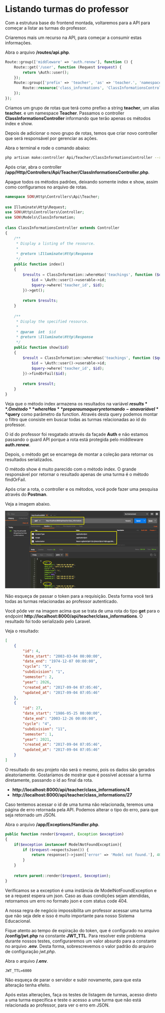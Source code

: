 # Listando turmas do professor

Com a estrutura base do frontend montada, voltaremos para a API para começar a listar as turmas do professor.

Criaremos mais um recurso na API, para começar a consumir estas informações.

Abra o arquivo **/routes/api.php**.

```php
Route::group(['middleware' => 'auth.renew'], function () {
    Route::get('/user', function (Request $request) {
        return \Auth::user();
    });
    Route::group(['prefix' => 'teacher', 'as' => 'teacher.', 'namespace' => 'Teacher\\'], function(){
        Route::resource('class_informations', 'ClassInformationsController', ['only' => ['index', 'show']]);
    });
});
```

Criamos um grupo de rotas que terá como prefixo a string **teacher**, um alias **teacher.** e um namespace **Teacher**. Passamos o controller **ClassInformationsController** informando que terão apenas os métodos index e show.

Depois de adicionar o novo grupo de rotas, temos que criar novo controller que será responsável por gerenciar as ações. 

Abra o terminal e rode o comando abaixo:

```sh
php artisan make:controller Api/Teacher/ClassInformationsController --resource
```

Após criar, abra o controller **/app/Http/Controllers/Api/Teacher/ClassInformationsController.php**. 

Apague todos os métodos padrões, deixando somente index e show, assim como configuramos no arquivo de rotas.

```php
namespace SON\Http\Controllers\Api\Teacher;

use Illuminate\Http\Request;
use SON\Http\Controllers\Controller;
use SON\Models\ClassInformation;

class ClassInformationsController extends Controller
{
    /**
     * Display a listing of the resource.
     *
     * @return \Illuminate\Http\Response
     */
    public function index()
    {
        $results = ClassInformation::whereHas('teachings', function ($query){
            $id = \Auth::user()->userable->id;
            $query->where('teacher_id', $id);
        })->get();

        return $results;
    }

    /**
     * Display the specified resource.
     *
     * @param  int  $id
     * @return \Illuminate\Http\Response
     */
    public function show($id)
    {
        $result = ClassInformation::whereHas('teachings', function ($query){
            $id = \Auth::user()->userable->id;
            $query->where('teacher_id', $id);
        })->findOrFail($id);

        return $result;
    }
}
```

Veja que o método index armazena os resultados na variável **$results**. O método **whereHas** prepara uma query retornando-a na variável **$query** como parâmetro da function. Através desta query podemos montar o filtro que consiste em buscar todas as turmas relacionadas ao id do professor.

O id do professor foi resgatado através da façade **Auth** e não estamos passando o guard API porque a rota está protegida pelo middleware **auth.renew**.

Depois, o método get se encarrega de montar a coleção para retornar os resultados serializados.

O método show é muito parecido com o método index. O grande responsável por retornar o resultado apenas de uma turma é o método findOrFail.

Após criar a rota, o controller e os métodos, você pode fazer uma pesquisa através do **Postman**. 

Veja a imagem abaixo.

![69_class_information_teacher](./images/69_class_information_teacher.png "69_class_information_teacher")

Não esqueça de passar o token para a requisição. Desta forma você terá todas as turmas relacionadas ao professor autenticado.

Você pôde ver na imagem acima que se trata de uma rota do tipo **get** para o endpoint **http://localhost:8000/api/teacher/class_informations**. O resultado foi todo serializado pelo Laravel.

Veja o resultado:

```json
[
    {
        "id": 4,
        "date_start": "2003-03-04 00:00:00",
        "date_end": "1974-12-07 00:00:00",
        "cycle": "5",
        "subdivision": "1",
        "semester": 2,
        "year": 2026,
        "created_at": "2017-09-04 07:05:46",
        "updated_at": "2017-09-04 07:05:46"
    },
    {
        "id": 27,
        "date_start": "1986-05-25 00:00:00",
        "date_end": "2003-12-26 00:00:00",
        "cycle": "4",
        "subdivision": "11",
        "semester": 1,
        "year": 2021,
        "created_at": "2017-09-04 07:05:46",
        "updated_at": "2017-09-04 07:05:46"
    }
]
```

O resultado do seu projeto não será o mesmo, pois os dados são gerados aleatoriamente. Gostaríamos de mostrar que é possível acessar a turma diretamente, passando o id ao final da rota.

* **http://localhost:8000/api/teacher/class_informations/4** 
* **http://localhost:8000/api/teacher/class_informations/27**

Caso tentemos acessar o id de uma turma não relacionada, teremos uma página de erro retornada pela API. Podemos alterar o tipo do erro, para que seja retornado um JSON.

Abra o arquivo **/app/Exceptions/Handler.php**.

```php
public function render($request, Exception $exception)
{
    if($exception instanceof ModelNotFoundException){
        if ($request->expectsJson()) {
            return response()->json(['error' => 'Model not found.'], 404);
        }
    }

    return parent::render($request, $exception);
}
```

Verificamos se a exception é uma instância de ModelNotFoundException e se a request espera um json. Caso as duas condições sejam atendidas, retornamos um erro no formato json e com status code 404.

A nossa regra de negócio impossibilita um professor acessar uma turma que não seja dele e isso é muito importante para nosso Sistema Educacional.

Fique atento ao tempo de expiração do token, que é configurado no arquivo **/config/jwt.php** na constante **JWT_TTL**. Para resolver este problema durante nossos testes, configuraremos um valor absurdo para a constante no arquivo **.env**. Desta forma, sobrescrevemos o valor padrão do arquivo de configuração *jwt.php*.

Abra o arquivo **/.env**.

```
JWT_TTL=6000
```

Não esqueça de parar o servidor e subir novamente, para que esta alteração tenha efeito.

Após estas alterações, faça os testes de listagem de turmas, acesso direto a uma turma específica e teste o acesso a uma turma que não está relacionada ao professor, para ver o erro em JSON.